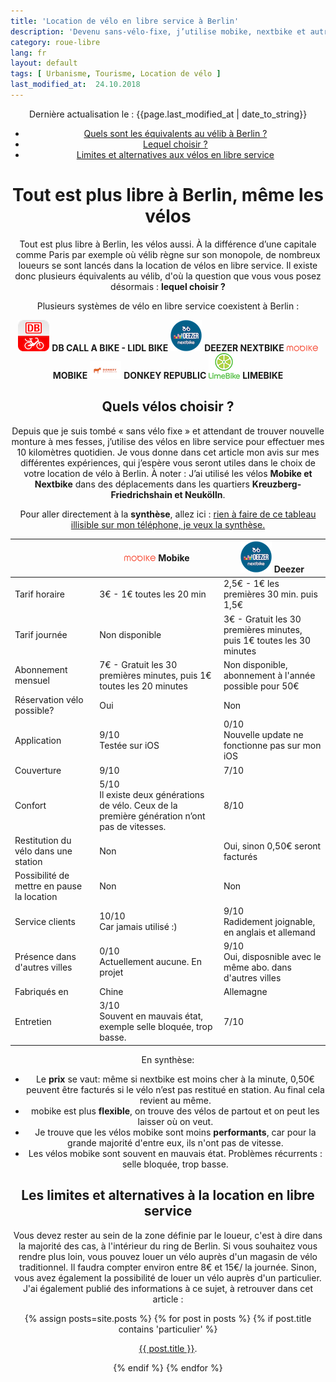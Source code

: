 ```yaml
---
title: 'Location de vélo en libre service à Berlin'
description: 'Devenu sans-vélo-fixe, j’utilise mobike, nextbike et autres vélos en libre service pour me déplacer dans Berlin. Avantages et inconvénients: voici le compte-rendu.'
category: roue-libre
lang: fr
layout: default
tags: [ Urbanisme, Tourisme, Location de vélo ]
last_modified_at:  24.10.2018
---
```



<div class="container2 blog" align="center">
<p id="">Dernière actualisation le : {{page.last_modified_at | date_to_string}}</p>


<ul id="intro">
<li id="plan"><a href="#equivalent">Quels sont les équivalents au vélib à Berlin ?</a></li> 
<li id="plan"><a href="#choisir">Lequel choisir ?</a></li>
<li id="plan"><a href="#limites">Limites et alternatives aux vélos en libre service</a></li>
</ul>

<h1>Tout est plus libre à Berlin, même les vélos</h1>


<p>Tout est plus libre à Berlin, les vélos aussi. À la différence d’une capitale comme Paris par exemple où vélib règne sur son monopole, de nombreux loueurs se sont lancés dans la location de vélos en libre service. Il existe donc plusieurs équivalents au vélib, d'où la question que vous vous posez désormais : <strong>lequel choisir ?</strong></p>

<p id="equivalent">Plusieurs systèmes de vélo en libre service coexistent à Berlin :</p>
<p align=""><img src="/Images/dblidl.png" alt="db call a bike" >  <strong>DB CALL A BIKE - LIDL BIKE</strong> <img src="/Images/deezernextbike.png" alt="db call a bike"> <strong>DEEZER NEXTBIKE</strong> <img src="/Images/mobike.png" alt="db call a bike"> <strong>MOBIKE</strong> <img src="/Images/donkeyrepublic.png" alt="db call a bike"> <strong>DONKEY REPUBLIC</strong> <img src="/Images/limebike.png" alt="db call a bike"> <strong>LIMEBIKE</strong></p>




<h2 id="choisir">Quels vélos choisir ?</h2>

<p>Depuis que je suis tombé « sans vélo fixe » et attendant de trouver nouvelle monture à mes fesses, j’utilise des vélos en libre service pour effectuer mes 10 kilomètres quotidien. Je vous donne dans cet article mon avis sur mes différentes expériences, qui j’espère vous seront utiles dans le choix de votre location de vélo à Berlin. À noter : J’ai utilisé les vélos <strong>Mobike et Nextbike</strong> dans des déplacements dans les quartiers <strong>Kreuzberg-Friedrichshain et Neukölln</strong>.</p>

<p>Pour aller directement à la <strong>synthèse</strong>, allez ici : <a href="#synthese">rien à faire de ce tableau illisible sur mon téléphone, je veux la synthèse.</a></p>


<table class="table" align="center">
  <thead>
      <tr>
        <th></th>
        <th><img src="/Images/mobike.png" alt="db call a bike"> Mobike</th>
        <th><img src="/Images/deezernextbike.png" alt="db call a bike"> Deezer</th>
        </tr>
      </thead>


<tbody>
      <tr>
        <td>Tarif horaire</td>
        <td>3€ - 1€ toutes les 20 min</td>
        <td>2,5€ - 1€ les premières 30 min. puis 1,5€</td>
      </tr>

  <tr>
        <td>Tarif journée</td>
        <td>Non disponible</td>
        <td>3€ -  Gratuit les 30 premières minutes, puis 1€ toutes les 30 minutes</td>
      </tr>

  <tr>
        <td>Abonnement mensuel</td>
        <td>7€ - Gratuit les 30 premières minutes, puis 1€ toutes les 20 minutes</td>
        <td>Non disponible, abonnement à l'année possible pour 50€</td>
      </tr>

  <tr>
        <td>Réservation vélo possible?</td>
        <td>Oui</td>
        <td>Non</td>
      </tr>

  <tr>
        <td>Application</td>
        <td>9/10<br>Testée sur iOS</td>
        <td>0/10<br>Nouvelle update ne fonctionne pas sur mon iOS</td>
      </tr>

  <tr>
        <td>Couverture</td>
        <td>9/10</td>
        <td>7/10</td>
      </tr>

  <tr>
        <td>Confort</td>
        <td>5/10<br>Il existe deux générations de vélo. Ceux de la première génération n’ont pas de vitesses.</td>
        <td>8/10</td>
      </tr>

  <tr>
  <td>Restitution du vélo dans une station</td>
        <td>Non</td>
        <td>Oui, sinon 0,50€ seront facturés</td>
      </tr>

  <tr>
        <td>Possibilité de mettre en pause la location</td>
        <td>Non</td>
        <td>Non</td>
      </tr>

  <tr>
        <td>Service clients</td>
        <td>10/10<br>Car jamais utilisé :)</td>
        <td>9/10<br>Radidement joignable, en anglais et allemand</td>
      </tr>

  <tr>
        <td>Présence dans d'autres villes</td>
        <td>0/10<br>Actuellement aucune. En projet</td>
        <td>9/10<br>Oui, disposnible avec le même abo. dans d'autres villes</td>
      </tr>

  <tr>
        <td>Fabriqués en</td>
        <td>Chine</td>
        <td>Allemagne</td>
      </tr>

  <tr>
        <td>Entretien</td>
        <td>3/10<br>Souvent en mauvais état, exemple selle bloquée, trop basse.</td>
        <td>7/10<br></td>
      </tr>


</tbody>
</table>

<p id="synthese">En synthèse: </p>
<ul id="intro">
<li id="plan">Le <strong>prix</strong> se vaut: même si nextbike est moins cher à la minute, 0,50€ peuvent être facturés si le vélo n’est pas restitué en station. Au final cela revient au même.</li>
<li id="plan">mobike est plus <strong>flexible</strong>, on trouve des vélos de partout et on peut les laisser où on veut.</li>
<li id="plan">Je trouve que les vélos mobike sont moins <strong>performants</strong>, car pour la grande majorité d'entre eux, ils n'ont pas de vitesse. </li>
<li id="plan">Les vélos mobike sont souvent en mauvais état. Problèmes récurrents : selle bloquée, trop basse.</li>
</ul>

<h2 id="limites">Les limites et alternatives à la location en libre service</h2>
<p> Vous devez rester au sein de la zone définie par le loueur, c'est à dire dans la majorité des cas, à l'intérieur du ring de Berlin. Si vous souhaitez vous rendre plus loin, vous pouvez  louer un vélo auprès d'un magasin de vélo traditionnel. Il faudra compter environ entre 8€ et 15€/ la journée. Sinon, vous avez également la possibilité de louer un vélo auprès d'un particulier. J'ai également publié des informations à ce sujet, à retrouver dans cet article : 

 {% assign posts=site.posts %}
        {% for post in posts %}
        {% if post.title contains 'particulier' %}


   <a href="{{ post.url }}">{{ post.title }}</a>.


  {% endif %}
  {% endfor %}

  </p>



</div>







